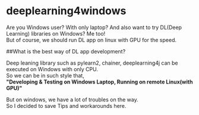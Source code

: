 # deeplearning4windows

Are you Windows user? With only laptop? 
And also want to try DL(Deep Learning) libraries on Windows? Me too!   
But of course, we should run DL app on linux with GPU for the speed.  

##What is the best way of DL app development?

Deep leaning library such as pylearn2, chainer, deeplearning4j can be executed on Windows with only CPU.  
So we can be in such style that,  
**"Developing & Testing on Windows Laptop, Running on remote Linux(with GPU)"**

But on windows, we have a lot of troubles on the way.  
So I decided to save Tips and workarounds here.  


